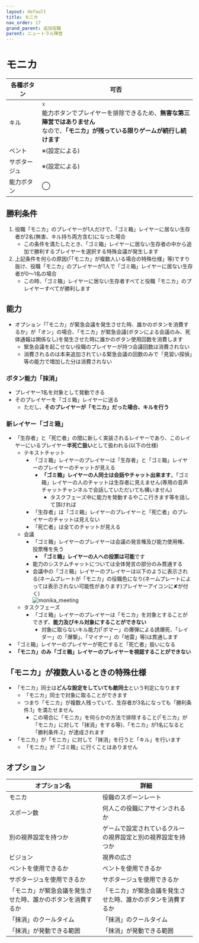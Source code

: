 ```yaml
---
layout: default
title: モニカ
nav_order: 17
grand_parent: 追加役職
parent: ニュートラル陣営
---
```


# モニカ

|  各種ボタン |  可否  |
| ---- | ---- |
|  キル  | ☓<br>能力ボタンでプレイヤーを排除できるため、**無害な第三陣営ではありません**<br>なので、**「モニカ」が残っている限りゲームが続行し続けます** |
|  ベント  | ※(設定による) |
|  サボタージュ  | ※(設定による) |
|  能力ボタン  | ◯ |

## 勝利条件
1. 役職「モニカ」のプレイヤーが1人だけで、「ゴミ箱」レイヤーに居ない生存者が2名(無害、キル持ち両方含む)になった場合
    - この条件を満たしたとき、「ゴミ箱」レイヤーに居ない生存者の中から追加で勝利するプレイヤーを選択する特殊会議が発生します
2. 上記条件を何らの原因(「「モニカ」が複数人いる場合の特殊仕様」等)ですり抜け、役職「モニカ」のプレイヤーが1人で「ゴミ箱」レイヤーに居ない生存者が0～1名の場合
   - この時、「ゴミ箱」レイヤーに居ない生存者すべてと役職「モニカ」のプレイヤーすべてが勝利します

## 能力

 - オプション「「モニカ」が緊急会議を発生させた時、誰かのボタンを消費するか」が「オン」の場合、「モニカ」が緊急会議(ボタンによる会議のみ、死体通報は関係なし)を発生させた時に誰かのボタン使用回数を消費します
   - 緊急会議を起こせない役職のプレイヤーが持つ会議回数は消費されない
   - 消費されるのは本来追加されている緊急会議の回数のみで「見習い探偵」等の能力で増加した分は消費されない

### ボタン能力「抹消」
  - プレイヤー1名を対象として発動できる
  - そのプレイヤーを「ゴミ箱」レイヤーに送る
    - ただし、**そのプレイヤーが「モニカ」だった場合、キルを行う**

### 新レイヤー「ゴミ箱」
 - 「生存者」と「死亡者」の間に新しく実装されるレイヤーであり、このレイヤーにいるプレイヤー**半死亡扱い**として扱われる(以下の仕様)
   - テキストチャット
       - 「ゴミ箱」レイヤーのプレイヤーは「生存者」と「ゴミ箱」レイヤーのプレイヤーのチャットが見える
          - **「ゴミ箱」レイヤーの人同士は会話やチャット出来ます**。「ゴミ箱」レイヤーの人のチャットは生存者に見えません(専用の音声チャットチャンネルで会話していただいても構いません)
            - タスクフェーズ中に能力を発動するやここ行きます等を話して頂ければ
       - 「生存者」は「ゴミ箱」レイヤーのプレイヤーと「死亡者」のプレイヤーのチャットは見えない
       - 「死亡者」は全てのチャットが見える
   - 会議
       - 「ゴミ箱」レイヤーのプレイヤーは会議の発言権及び能力使用権、投票権を失う
         - **「ゴミ箱」レイヤーの人への投票は可能**です
       - 能力のシステムチャットについては全体発言の部分のみ貫通する
       - 会議中の「ゴミ箱」レイヤーのプレイヤーは以下のように表示される(ネームプレートが「モニカ」の役職色になり(ネームプレートによっては表示されない可能性があります)プレイヤーアイコンに✘が付く)<br>
![monika_meeting](https://raw.githubusercontent.com/yukieiji/ExtremeRoles.Docs/main/images/monika_trash_meeting.png)
   - タスクフェーズ
       - 「ゴミ箱」レイヤーのプレイヤーは「モニカ」を対象とすることができず、**能力及びキル対象にすることができない**
         - 対象に取らないキル能力(「ボマー」の爆弾による誘爆死、「レイダー」の「爆撃」、「マイナー」の「地雷」等)は貫通します
 - 「ゴミ箱」レイヤーのプレイヤーが死亡すると「死亡者」扱いになる
 - **「モニカ」のみ「ゴミ箱」レイヤーのプレイヤーを視認することができない**

## 「モニカ」が複数人いるときの特殊仕様
  - 「モニカ」同士は**どんな設定をしていても敵同士**という判定になります
    - 「モニカ」同士で対象に取ることができます
    - つまり「モニカ」が複数人残っていて、生存者が3名になっても「勝利条件.1」を満たせません
       - この場合に「モニカ」を何らかの方法で排除すること(「モニカ」が「モニカ」に対して「抹消」をする等)、「モニカ」が1名になると「勝利条件.2」が達成されます
  - 「モニカ」が「モニカ」に対して「抹消」を行うと「キル」を行います
    - 「モニカ」が「ゴミ箱」に行くことはありません


## オプション

|  オプション名 |  詳細  |
| ---- | ---- |
|  モニカ  | 役職のスポーンレート |
|  スポーン数  | 何人この役職にアサインされるか |
|  別の視界設定を持つか  |  ゲームで設定されているクルーの視界設定と別の視界設定を持つか  |
|  ビジョン  |  視界の広さ  |
|  ベントを使用できるか  |  ベントを使用できるか  |
|  サボタージュを使用できるか  |  サボタージュを使用できるか  |
|  「モニカ」が緊急会議を発生させた時、誰かのボタンを消費するか  |  「モニカ」が緊急会議を発生させた時、誰かのボタンを消費するか  |
|  「抹消」のクールタイム  |  「抹消」のクールタイム  |
|  「抹消」が発動できる範囲  |  「抹消」が発動できる範囲  |


